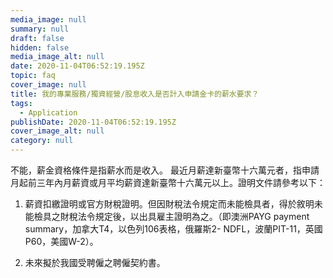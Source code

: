 ```yaml
---
media_image: null
summary: null
draft: false
hidden: false
media_image_alt: null
date: 2020-11-04T06:52:19.195Z
topic: faq
cover_image: null
title: 我的專業服務/獨資經營/股息收入是否計入申請金卡的薪水要求？
tags:
  - Application
publishDate: 2020-11-04T06:52:19.195Z
cover_image_alt: null
category: null
---
```

不能，薪金資格條件是指薪水而是收入。
最近月薪達新臺幣十六萬元者，指申請月起前三年內月薪資或月平均薪資達新臺幣十六萬元以上。證明文件請參考以下：

1. 薪資扣繳證明或官方財稅證明。但因財稅法令規定而未能檢具者，得於敘明未能檢具之財稅法令規定後，以出具雇主證明為之。（即澳洲PAYG payment summary，加拿大T4，以色列106表格，俄羅斯2- NDFL，波蘭PIT-11，英國P60，美國W-2）。

2. 未來擬於我國受聘僱之聘僱契約書。